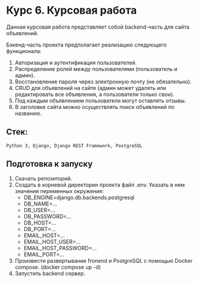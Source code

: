 # Курс 6. Курсовая работа

Данная курсовая работа представляет собой backend-часть для сайта объявлений. 

Бэкенд-часть проекта предполагает реализацию следующего функционала:
1. Авторизация и аутентификация пользователей.
2. Распределение ролей между пользователями (пользователь и админ).
3. Восстановление пароля через электронную почту (не обязательно).
4. CRUD для объявлений на сайте (админ может удалять или редактировать все объявления, а пользователи только свои).
5. Под каждым объявлением пользователи могут оставлять отзывы.
6. В заголовке сайта можно осуществлять поиск объявлений по названию.

## Стек:
    Python 3, Django, Django REST Framework, PostgreSQL

## Подготовка к запуску

1. Скачать репозиторий.
2. Создать в корневой директории проекта файл .env. Указать в нем значения переменных окружения:
    - DB_ENGINE=django.db.backends.postgresql
    - DB_NAME=...
    - DB_USER=...
    - DB_PASSWORD=...
    - DB_HOST=...
    - DB_PORT=...
    - EMAIL_HOST=...
    - EMAIL_HOST_USER=...
    - EMAIL_HOST_PASSWORD=...
    - EMAIL_PORT=...
3. Произвести развертывание fronend и PostgreSQL с помощью Docker compose. (docker compose up -d)
4. Запустить backend сервер.
